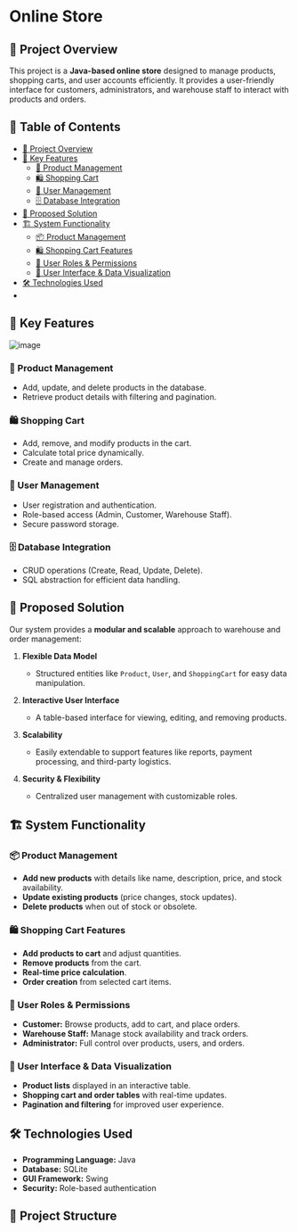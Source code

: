 # Online Store

## 📌 Project Overview
This project is a **Java-based online store** designed to manage products, shopping carts, and user accounts efficiently. It provides a user-friendly interface for customers, administrators, and warehouse staff to interact with products and orders.

## 📖 Table of Contents
- [📌 Project Overview](#-project-overview)
- [🎯 Key Features](#-key-features)
  - [🛒 Product Management](#-product-management)
  - [🛍️ Shopping Cart](#-shopping-cart)
  - [👥 User Management](#-user-management)
  - [🗄️ Database Integration](#-database-integration)
- [🚀 Proposed Solution](#-proposed-solution)
- [🏗️ System Functionality](#-system-functionality)
  - [📦 Product Management](#-product-management-1)
  - [🛍️ Shopping Cart Features](#-shopping-cart-features)
  - [🔐 User Roles & Permissions](#-user-roles--permissions)
  - [🎨 User Interface & Data Visualization](#-user-interface--data-visualization)
- [🛠️ Technologies Used](#-technologies-used)
- 
## 🎯 Key Features
![image](https://github.com/user-attachments/assets/f1d163ba-b72a-4a7e-bcb8-d5d875c61109)


### 🛒 Product Management
- Add, update, and delete products in the database.
- Retrieve product details with filtering and pagination.

### 🛍️ Shopping Cart
- Add, remove, and modify products in the cart.
- Calculate total price dynamically.
- Create and manage orders.

### 👥 User Management
- User registration and authentication.
- Role-based access (Admin, Customer, Warehouse Staff).
- Secure password storage.

### 🗄️ Database Integration
- CRUD operations (Create, Read, Update, Delete).
- SQL abstraction for efficient data handling.

## 🚀 Proposed Solution
Our system provides a **modular and scalable** approach to warehouse and order management:

1. **Flexible Data Model**  
   - Structured entities like `Product`, `User`, and `ShoppingCart` for easy data manipulation.

2. **Interactive User Interface**  
   - A table-based interface for viewing, editing, and removing products.

3. **Scalability**  
   - Easily extendable to support features like reports, payment processing, and third-party logistics.

4. **Security & Flexibility**  
   - Centralized user management with customizable roles.

## 🏗️ System Functionality

### 📦 Product Management
- **Add new products** with details like name, description, price, and stock availability.
- **Update existing products** (price changes, stock updates).
- **Delete products** when out of stock or obsolete.

### 🛍️ Shopping Cart Features
- **Add products to cart** and adjust quantities.
- **Remove products** from the cart.
- **Real-time price calculation**.
- **Order creation** from selected cart items.

### 🔐 User Roles & Permissions
- **Customer:** Browse products, add to cart, and place orders.
- **Warehouse Staff:** Manage stock availability and track orders.
- **Administrator:** Full control over products, users, and orders.

### 🎨 User Interface & Data Visualization
- **Product lists** displayed in an interactive table.
- **Shopping cart and order tables** with real-time updates.
- **Pagination and filtering** for improved user experience.

## 🛠️ Technologies Used
- **Programming Language:** Java  
- **Database:** SQLite  
- **GUI Framework:** Swing 
- **Security:** Role-based authentication  

## 📂 Project Structure

